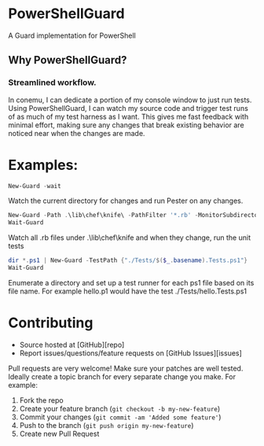 # PowerShellGuard
A Guard implementation for PowerShell

## Why PowerShellGuard?

### Streamlined workflow.
In conemu, I can dedicate a portion of my console window to just run tests.  Using PowerShellGuard, I can watch my source code and trigger test runs of as much of my test harness as I want.  This gives me fast feedback with minimal effort, making sure any changes that break existing behavior are noticed near when the changes are made.

# Examples:

```powershell
New-Guard -wait
```
Watch the current directory for changes and run Pester on any changes.

```powershell
New-Guard -Path .\lib\chef\knife\ -PathFilter '*.rb' -MonitorSubdirectories -TestCommand rspec -TestPath .\spec\unit\knife\
Wait-Guard
```
Watch all .rb files under .\lib\chef\knife and when they change, run the unit tests

```powershell
dir *.ps1 | New-Guard -TestPath {"./Tests/$($_.basename).Tests.ps1"}
Wait-Guard
```
Enumerate a directory and set up a test runner for each ps1 file based on its file name.  For example hello.p1 would have the test ./Tests/hello.Tests.ps1


# Contributing

* Source hosted at [GitHub][repo]
* Report issues/questions/feature requests on [GitHub Issues][issues]

Pull requests are very welcome! Make sure your patches are well tested.
Ideally create a topic branch for every separate change you make. For
example:

1. Fork the repo
2. Create your feature branch (`git checkout -b my-new-feature`)
3. Commit your changes (`git commit -am 'Added some feature'`)
4. Push to the branch (`git push origin my-new-feature`)
5. Create new Pull Request

